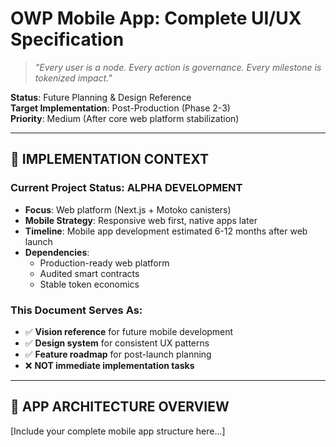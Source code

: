 # OWP Mobile App: Complete UI/UX Specification

> *"Every user is a node. Every action is governance. Every milestone is tokenized impact."*

**Status**: Future Planning & Design Reference  
**Target Implementation**: Post-Production (Phase 2-3)  
**Priority**: Medium (After core web platform stabilization)

---

## 🚨 IMPLEMENTATION CONTEXT

### Current Project Status: ALPHA DEVELOPMENT
- **Focus**: Web platform (Next.js + Motoko canisters)
- **Mobile Strategy**: Responsive web first, native apps later
- **Timeline**: Mobile app development estimated 6-12 months after web launch
- **Dependencies**: 
  - Production-ready web platform
  - Audited smart contracts
  - Stable token economics

### This Document Serves As:
- ✅ **Vision reference** for future mobile development
- ✅ **Design system** for consistent UX patterns
- ✅ **Feature roadmap** for post-launch planning
- ❌ **NOT immediate implementation tasks**

---

## 📱 APP ARCHITECTURE OVERVIEW
[Include your complete mobile app structure here...]
